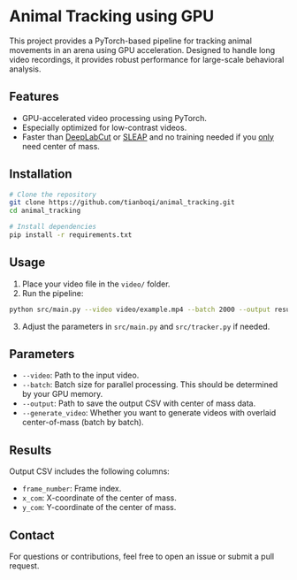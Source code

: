 # Animal Tracking using GPU

This project provides a PyTorch-based pipeline for tracking animal movements in an arena using GPU acceleration. 
Designed to handle long video recordings, it provides robust performance for large-scale behavioral analysis.

## Features
- GPU-accelerated video processing using PyTorch.
- Especially optimized for low-contrast videos.
- Faster than [DeepLabCut](https://www.mackenziemathislab.org/deeplabcut) or [SLEAP](https://sleap.ai/) and no training needed if you <ins>only</ins> need center of mass.
  
## Installation
```bash
# Clone the repository
git clone https://github.com/tianboqi/animal_tracking.git
cd animal_tracking

# Install dependencies
pip install -r requirements.txt
```

## Usage
1. Place your video file in the `video/` folder.
2. Run the pipeline:
```bash
python src/main.py --video video/example.mp4 --batch 2000 --output results.csv
```
3. Adjust the parameters in `src/main.py` and `src/tracker.py` if needed.

## Parameters
- `--video`: Path to the input video.
- `--batch`: Batch size for parallel processing. This should be determined by your GPU memory.
- `--output`: Path to save the output CSV with center of mass data.
- `--generate_video`: Whether you want to generate videos with overlaid center-of-mass (batch by batch).

## Results
Output CSV includes the following columns:
- `frame_number`: Frame index.
- `x_com`: X-coordinate of the center of mass.
- `y_com`: Y-coordinate of the center of mass.

## Contact
For questions or contributions, feel free to open an issue or submit a pull request.

